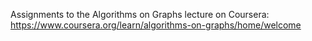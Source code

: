 Assignments to the Algorithms on Graphs lecture on Coursera: https://www.coursera.org/learn/algorithms-on-graphs/home/welcome
